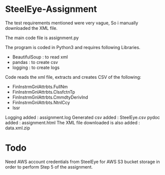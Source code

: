 # SteelEye-Assignment

The test requirements mentioned were very vague, So i manually downloaded the XML file.

The main code file is assignment.py

The program is coded in Python3 and requires following Libraries. 
* BeautifulSoup : to read xml
* pandas : to create csv
* logging : to create logs

Code reads the xml file, extracts and creates CSV of the following:
* FinInstrmGnlAttrbts.FullNm
* FinInstrmGnlAttrbts.ClssfctnTp
* FinInstrmGnlAttrbts.CmmdtyDerivInd
* FinInstrmGnlAttrbts.NtnlCcy
* Issr

Logging added : assignment.log 
Generated csv added : SteelEye.csv
pydoc added : assignment.html
The XML file downloaded is also added : data.xml.zip

# Todo
Need AWS account credentials from SteelEye for AWS S3 bucket storage in order to perform Step 5 of the assignment.
